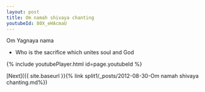 ```yaml
---
layout: post
title: Om namah shivaya chanting
youtubeId: 80X_eHAcmaU
---
```

 
 
Om Yagnaya nama 
 
 -  Who is the sacrifice which unites soul and God 
 
  
 
  
 
 
 
 
 
 


{% include youtubePlayer.html id=page.youtubeId %}
 
[Next]({{ site.baseurl }}{% link  split1/_posts/2012-08-30-Om namah shivaya chanting.md%})
 
